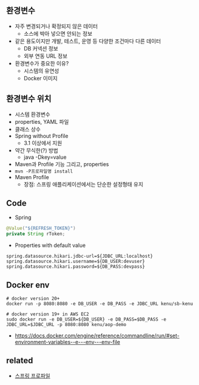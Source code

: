 ## 환경변수
* 자주 변경되거나 확정되지 않은 데이터
  * 소스에 박아 넣으면 안되는 정보
* 같은 용도이지만 개발, 테스트, 운영 등 다양한 조건마다 다른 데이터
  * DB 커넥션 정보
  * 외부 연동 URL 정보
* 환경변수가 중요한 이유?
  * 시스템의 유연성
  * Docker 이미지

## 환경변수 위치
* 시스템 환경변수
* properties, YAML 파일
* 클래스 상수
* Spring without Profile
  * 3.1 이상에서 지원
* 약간 무식한(?) 방법
  * java -Dkey=value
* Maven과 Profile 기능 그리고, properties
* `mvn -P프로파일명 install`
* Maven Profile
  * 장점: 스프링 애플리케이션에서는 단순한 설정형태 유지

## Code
* Spring

```java
@Value("${REFRESH_TOKEN}")
private String rToken;
```

* Properties with default value
```
spring.datasource.hikari.jdbc-url=${JDBC_URL:localhost}
spring.datasource.hikari.username=${DB_USER:devuser}
spring.datasource.hikari.password=${DB_PASS:devpass}
```

## Docker env
```
# docker version 20+
docker run -p 8080:8080 -e DB_USER -e DB_PASS -e JDBC_URL kenu/sb-kenu

# docker version 19+ in AWS EC2
sudo docker run -e DB_USER=${DB_USER} -e DB_PASS=$DB_PASS -e JDBC_URL=$JDBC_URL -p 8080:8080 kenu/aop-demo
```
* https://docs.docker.com/engine/reference/commandline/run/#set-environment-variables--e---env---env-file

## related
* [스프링 프로파일](/mib/spring/profile)
